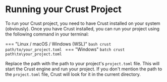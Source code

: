 # Running your Crust Project

To run your Crust project, you need to have Crust installed on your system (obviously). Once you have Crust installed, you can run your project using the following command in your terminal:

=== "Linux / macOS / Windows (WSL)"
    ```bash
    crust path/to/your_project.toml
    ```
=== "Windows"
    ```batch
    crust path\to\your_project.toml
    ```

Replace the path with the path to your project's `project.toml` file. This will start the Crust engine and run your project.
If you don't mention the path to the `project.toml` file, Crust will look for it in the current directory.

